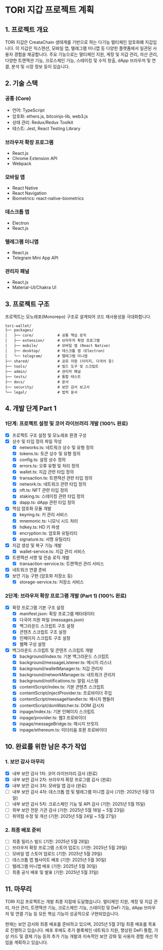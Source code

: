 # TORI 지갑 프로젝트 계획

## 1. 프로젝트 개요

TORI 지갑은 CreataChain 생태계를 기반으로 하는 다기능 멀티체인 암호화폐 지갑입니다. 이 지갑은 익스텐션, 모바일 앱, 텔레그램 미니앱 등 다양한 플랫폼에서 일관된 사용자 경험을 제공합니다. 주요 기능으로는 멀티체인 지원, 계정 및 지갑 관리, 자산 관리, 다양한 트랜잭션 기능, 크로스체인 기능, 스테이킹 및 수익 창출, dApp 브라우저 및 연결, 분석 및 시장 정보 등이 있습니다.

## 2. 기술 스택

### 공통 (Core)
- 언어: TypeScript
- 암호화: ethers.js, bitcoinjs-lib, web3.js
- 상태 관리: Redux/Redux Toolkit
- 테스트: Jest, React Testing Library

### 브라우저 확장 프로그램
- React.js
- Chrome Extension API
- Webpack

### 모바일 앱
- React Native
- React Navigation
- Biometrics: react-native-biometrics

### 데스크톱 앱
- Electron
- React.js

### 텔레그램 미니앱
- React.js
- Telegram Mini App API

### 관리자 패널
- React.js
- Material-UI/Chakra UI

## 3. 프로젝트 구조

프로젝트는 모노레포(Monorepo) 구조로 설계되어 코드 재사용성을 극대화합니다.

```
tori-wallet/
├── packages/
│   ├── core/           # 공통 핵심 로직
│   ├── extension/      # 브라우저 확장 프로그램
│   ├── mobile/         # 모바일 앱 (React Native)
│   ├── desktop/        # 데스크톱 앱 (Electron)
│   └── telegram/       # 텔레그램 미니앱
├── shared/             # 공유 자원 (이미지, 다국어 등)
├── tools/              # 빌드 도구 및 스크립트
├── admin/              # 관리자 패널
├── tests/              # 통합 테스트
├── docs/               # 문서
├── security/           # 보안 감사 보고서
└── legal/              # 법적 문서
```

## 4. 개발 단계 Part 1

### 1단계: 프로젝트 설정 및 코어 라이브러리 개발 (100% 완료)
- [x] 프로젝트 구조 설정 및 모노레포 환경 구성
- [x] 상수 및 타입 정의 파일 작성
  - [x] networks.ts: 네트워크 상수 및 유형 정의
  - [x] tokens.ts: 토큰 상수 및 유형 정의
  - [x] config.ts: 설정 상수 정의
  - [x] errors.ts: 오류 유형 및 처리 정의
  - [x] wallet.ts: 지갑 관련 타입 정의
  - [x] transaction.ts: 트랜잭션 관련 타입 정의
  - [x] network.ts: 네트워크 관련 타입 정의
  - [x] nft.ts: NFT 관련 타입 정의
  - [x] staking.ts: 스테이킹 관련 타입 정의
  - [x] dapp.ts: dApp 관련 타입 정의
- [x] 핵심 암호화 모듈 개발
  - [x] keyring.ts: 키 관리 서비스
  - [x] mnemonic.ts: 니모닉 시드 처리
  - [x] hdkey.ts: HD 키 파생
  - [x] encryption.ts: 암호화 유틸리티
  - [x] signature.ts: 서명 유틸리티
- [x] 지갑 생성 및 복구 기능 개발
  - [x] wallet-service.ts: 지갑 관리 서비스
- [x] 트랜잭션 서명 및 전송 로직 개발
  - [x] transaction-service.ts: 트랜잭션 관리 서비스
- [x] 네트워크 연결 준비
- [x] 보안 기능 구현 (암호화 저장소 등)
  - [x] storage-service.ts: 저장소 서비스

### 2단계: 브라우저 확장 프로그램 개발 (Part 1) (100% 완료)
- [x] 확장 프로그램 기본 구조 설정
  - [x] manifest.json: 확장 프로그램 메타데이터
  - [x] 다국어 지원 파일 (messages.json)
  - [x] 백그라운드 스크립트 구조 설정
  - [x] 콘텐츠 스크립트 구조 설정
  - [x] 인페이지 스크립트 구조 설정
  - [x] 웹팩 구성 설정
- [x] 백그라운드 스크립트 및 콘텐츠 스크립트 개발
  - [x] background/index.ts: 기본 백그라운드 스크립트
  - [x] background/messageListener.ts: 메시지 리스너
  - [x] background/walletManager.ts: 지갑 관리자
  - [x] background/networkManager.ts: 네트워크 관리자
  - [x] background/notifications.ts: 알림 시스템
  - [x] contentScript/index.ts: 기본 콘텐츠 스크립트
  - [x] contentScript/injectProvider.ts: 프로바이더 주입
  - [x] contentScript/messageHandler.ts: 메시지 핸들러
  - [x] contentScript/domWatcher.ts: DOM 감시자
  - [x] inpage/index.ts: 기본 인페이지 스크립트
  - [x] inpage/provider.ts: 웹3 프로바이더
  - [x] inpage/messageBridge.ts: 메시지 브릿지
  - [x] inpage/ethereum.ts: 이더리움 호환 프로바이더

## 10. 완료를 위한 남은 추가 작업

### 1. 보안 감사 마무리
- [x] 내부 보안 감사 1차: 코어 라이브러리 감사 (완료)
- [x] 내부 보안 감사 2차: 브라우저 확장 프로그램 감사 (완료)
- [x] 내부 보안 감사 3차: 모바일 앱 감사 (완료)
- [ ] 내부 보안 감사 4차: 데스크톱 앱 및 텔레그램 미니앱 감사 (기한: 2025년 5월 13일)
- [ ] 내부 보안 감사 5차: 크로스체인 기능 및 API 감사 (기한: 2025년 5월 15일)
- [ ] 외부 보안 전문 기관 감사 (기한: 2025년 5월 16일 ~ 5월 23일)
- [ ] 취약점 수정 및 개선 (기한: 2025년 5월 24일 ~ 5월 27일)

### 2. 최종 배포 준비
- [ ] 최종 릴리스 빌드 (기한: 2025년 5월 28일)
- [ ] 브라우저 확장 프로그램 스토어 업로드 (기한: 2025년 5월 29일)
- [ ] 모바일 앱 스토어 업로드 (기한: 2025년 5월 29일)
- [ ] 데스크톱 앱 웹사이트 배포 (기한: 2025년 5월 30일)
- [ ] 텔레그램 미니앱 배포 (기한: 2025년 5월 30일)
- [ ] 최종 공식 배포 및 발표 (기한: 2025년 5월 31일)

## 11. 마무리

TORI 지갑 프로젝트는 개발 최종 지점에 도달했습니다. 멀티체인 지원, 계정 및 지갑 관리, 자산 관리, 트랜잭션 기능, 크로스체인 기능, 스테이킹 및 DeFi 기능, dApp 브라우저 및 연결 기능 등 모든 핵심 기능이 성공적으로 구현되었습니다.

현재는 보안 감사와 최종 배포를 준비하고 있으며, 2025년 5월 31일 최종 배포를 목표로 진행하고 있습니다. 배포 후에도 추가 블록체인 네트워크 지원, 향상된 DeFi 통합, 가상 카드 및 결제 기능 등의 추가 기능 개발과 지속적인 보안 강화 및 사용자 경험 개선 작업을 계획하고 있습니다.
